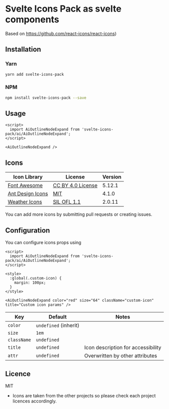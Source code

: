 # Svelte Icons Pack as svelte components

Based on https://github.com/react-icons/react-icons)

 

## Installation

### Yarn

```bash
yarn add svelte-icons-pack
```

### NPM

```bash
npm install svelte-icons-pack --save
```

## Usage

```svelte
<script>
  import AiOutlineNodeExpand from 'svelte-icons-pack/ai/AiOutlineNodeExpand';
</script>

<AiOutlineNodeExpand />
```

## Icons

| Icon Library                                                       | License                                    | Version |
| ------------------------------------------------------------------ | ------------------------------------------ | ------- |
| [Font Awesome](https://fontawesome.com/)|[CC BY 4.0 License](https://creativecommons.org/licenses/by/4.0/)|5.12.1
| [Ant Design Icons](https://github.com/ant-design/ant-design-icons) | [MIT](https://opensource.org/licenses/MIT) | 4.1.0   |
| [Weather Icons](https://erikflowers.github.io/weather-icons/)|[SIL OFL 1.1](http://scripts.sil.org/OFL)|2.0.11

You can add more icons by submitting pull requests or creating issues.

## Configuration

You can configure icons props using

```svelte
<script>
  import AiOutlineNodeExpand from 'svelte-icons-pack/ai/AiOutlineNodeExpand';
</script>

<style>
  :global(.custom-icon) {
    margin: 100px;
  }
</style>

<AiOutlineNodeExpand color="red" size="64" className="custom-icon" title="Custom icon params" />
```

| Key         | Default               | Notes                              |
| ----------- | --------------------- | ---------------------------------- |
| `color`     | `undefined` (inherit) |                                    |
| `size`      | `1em`                 |                                    |
| `className` | `undefined`           |                                    |
| `title`     | `undefined`           | Icon description for accessibility |
| `attr`      | `undefined`           | Overwritten by other attributes    |

## Licence

MIT

- Icons are taken from the other projects so please check each project licences accordingly.
